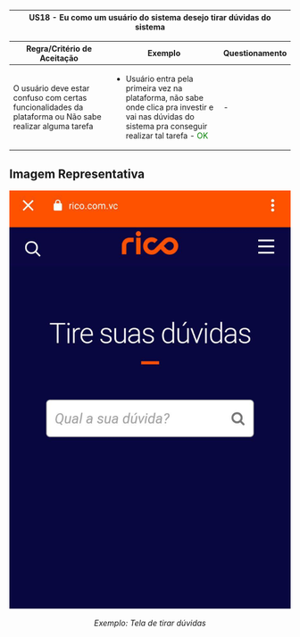 <table>
    <thead>
        <tr>
            <th colspan="2" rowspan="2"> US18 - Eu como um usuário do sistema desejo tirar dúvidas do sistema</th>
        </tr>        
    </thead>
</table>

<table>
    <thead>
        <tr>
            <th>Regra/Critério de Aceitação</th>
            <th>Exemplo</th>
            <th>Questionamento</th>
        </tr>        
    </thead>
    <tbody>
        <tr>
            <td>O usuário deve estar confuso com certas funcionalidades da plataforma ou Não sabe realizar alguma tarefa</td>
            <td>
                <ul>
                    <li>Usuário entra pela primeira vez na plataforma, não sabe onde clica pra investir e vai nas dúvidas do sistema pra conseguir realizar tal tarefa - <span style="color:green">OK</span></li>
                </ul>
            </td>
            <td> - </td>
        </tr>
    </tbody>
</table>

## **Imagem Representativa**

![US01](../../../img/duvidas.jpg)
<p align="center"><i>Exemplo: Tela de tirar dúvidas</i></p>